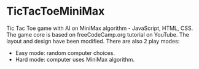 # TicTacToeMiniMax
Tic Tac Toe game with AI on MiniMax algorithm - JavaScript, HTML, CSS.
The game core is based on freeCodeCamp.org tutorial on YouTube.
The layout and design have been modified.
There are also 2 play modes: 
+ Easy mode: random computer choices.
+ Hard mode: computer uses MiniMax algorithm.

